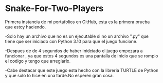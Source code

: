 # Snake-For-Two-Players

Primera instancia de mi portafolios en GitHub, esta es la primera prueba que estoy haciendo.

-Solo hay un archivo que no es un ejecutable si no un archivo ".py" que tiene que ser iniciado con Python 3.10 para que el juego funcione.

-Despues de de 4 segundos de haber inidciado el juego empezara a funcionar , ya que estos 4 segundos es una pantalla de inicio que se rompio el codigo y tengo que arreglarlo.

-Cabe destacar que este juego esta hecho con la libreria TURTLE de Python y que solo lo hice en una tarde.No esperen gran cosa.

